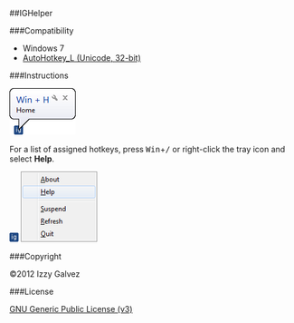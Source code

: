﻿##IGHelper

###Compatibility

- Windows 7
- [AutoHotkey_L (Unicode, 32-bit)](http://l.autohotkey.net/)

###Instructions

![feedback](https://github.com/iglvzx/IGHelper/raw/master/readme/tray.png)

For a list of assigned hotkeys, press <kbd>Win</kbd>+<kbd>/</kbd> or right-click the tray icon and select **Help**.

![icon](https://github.com/iglvzx/IGHelper/raw/master/readme/icon.png)&nbsp;![menu](https://github.com/iglvzx/IGHelper/raw/master/readme/menu.png)

###Copyright

&copy;2012 Izzy Galvez

###License

[GNU Generic Public License (v3)](https://www.gnu.org/licenses/gpl-3.0.txt)
